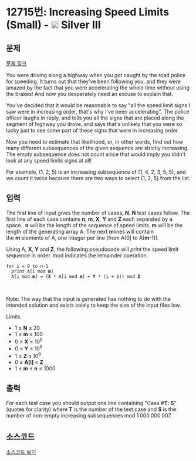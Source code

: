 # 12715번: Increasing Speed Limits (Small) - <img src="https://static.solved.ac/tier_small/8.svg" style="height:20px" /> Silver III

<!-- performance -->

<!-- 문제 제출 후 깃허브에 푸시를 했을 때 제출한 코드의 성능이 입력될 공간입니다.-->

<!-- end -->

## 문제

[문제 링크](https://boj.kr/12715)


<p>You were driving along a highway when you got caught by the road police for speeding. It turns out that they've been following you, and they were amazed by the fact that you were accelerating the whole time without using the brakes! And now you desperately need an excuse to explain that.</p>

<p>You've decided that it would be reasonable to say "all the speed limit signs I saw were in increasing order, that's why I've been accelerating". The police officer laughs in reply, and tells you all the signs that are placed along the segment of highway you drove, and says that's unlikely that you were so lucky just to see some part of these signs that were in increasing order.</p>

<p>Now you need to estimate that likelihood, or, in other words, find out how many different subsequences of the given sequence are strictly increasing. The empty subsequence does not count since that would imply you didn't look at any speed limits signs at all!</p>

<p>For example, (1, 2, 5) is an increasing subsequence of (1, 4, 2, 3, 5, 5), and we count it twice because there are two ways to select (1, 2, 5) from the list.</p>



## 입력


<p>The first line of input gives the number of cases,&nbsp;<strong>N</strong>.&nbsp;<strong>N</strong>&nbsp;test cases follow. The first line of each case contains&nbsp;<strong>n</strong>,&nbsp;<strong>m</strong>,&nbsp;<strong>X</strong>,&nbsp;<strong>Y</strong>&nbsp;and&nbsp;<strong>Z</strong>&nbsp;each separated by a space.&nbsp;&nbsp;<strong>n</strong>&nbsp;will be the length of the sequence of speed limits.&nbsp;<strong>m</strong>&nbsp;will be the length of the generating array A. The next&nbsp;<strong>m</strong>lines will contain the&nbsp;<strong>m</strong>&nbsp;elements of A, one integer per line (from A[0] to A[<strong>m</strong>-1]).</p>

<p>Using A,&nbsp;<strong>X</strong>,&nbsp;<strong>Y</strong>&nbsp;and&nbsp;<strong>Z</strong>, the following pseudocode will&nbsp;<em>print</em>&nbsp;the speed limit sequence in order. mod indicates the remainder operation.</p>

<pre><code>for i = 0 to n-1
  <em>print</em> A[i mod <strong>m</strong>]
  A[i mod <strong>m</strong>] = (<strong>X</strong> * A[i mod <strong>m</strong>] + <strong>Y</strong> * (i + 1)) mod <strong>Z</strong>
</code></pre>

<p>&nbsp;</p>

<p>Note: The way that the input is generated has nothing to do with the intended solution and exists solely to keep the size of the input files low.</p>

<p>Limits</p>

<ul>
<li>1 ≤&nbsp;<strong>N</strong>&nbsp;≤ 20</li>
<li>1 ≤&nbsp;<strong>m</strong>&nbsp;≤ 100</li>
<li>0 ≤&nbsp;<strong>X</strong>&nbsp;≤ 10<sup>9</sup></li>
<li>0 ≤&nbsp;<strong>Y</strong>&nbsp;≤ 10<sup>9</sup></li>
<li>1 ≤&nbsp;<strong>Z</strong>&nbsp;≤ 10<sup>9</sup></li>
<li>0 ≤&nbsp;<strong>A[i]</strong>&nbsp;&lt;&nbsp;<strong>Z</strong></li>
<li>1 ≤&nbsp;<strong>m</strong>&nbsp;≤&nbsp;<strong>n</strong>&nbsp;≤ 1000</li>
</ul>



## 출력


<p>For each test case you should output one line containing "Case #<strong>T</strong>:&nbsp;<strong>S</strong>" (quotes for clarity) where&nbsp;<strong>T</strong>&nbsp;is the number of the test case and&nbsp;<strong>S</strong>&nbsp;is the number of non-empty increasing subsequences mod 1<sub>&nbsp;</sub>000<sub>&nbsp;</sub>000<sub>&nbsp;</sub>007.</p>



## 소스코드

[소스코드 보기](Increasing%20Speed%20Limits%20(Small).cpp)